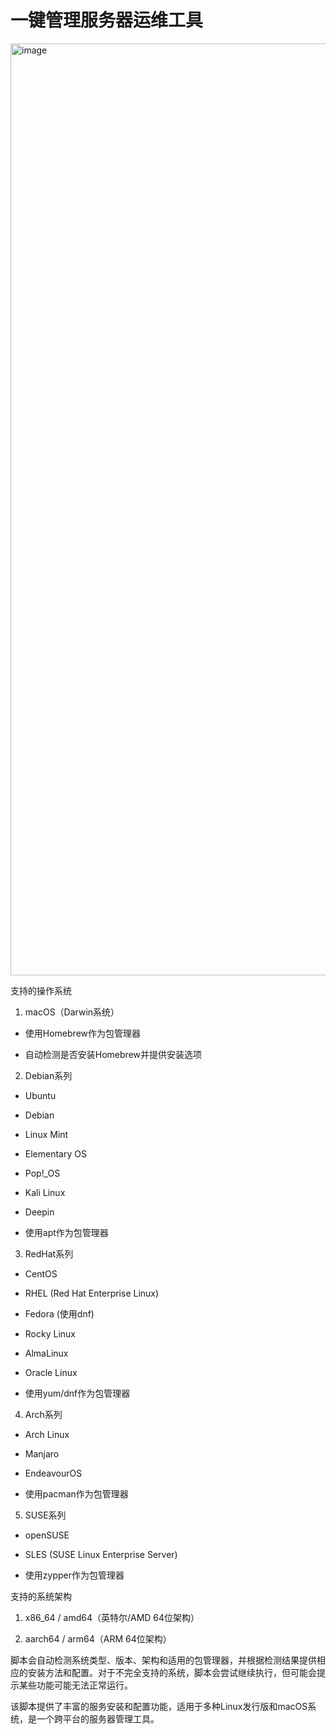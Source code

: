 # 一键管理服务器运维工具
<img width="1600" height="1491" alt="image" src="https://github.com/user-attachments/assets/12f73489-edd0-45b7-b678-35df5cf376a8" />

支持的操作系统

1. macOS（Darwin系统）

- 使用Homebrew作为包管理器

- 自动检测是否安装Homebrew并提供安装选项

2. Debian系列

- Ubuntu

- Debian

- Linux Mint

- Elementary OS

- Pop!_OS

- Kali Linux

- Deepin

- 使用apt作为包管理器

3. RedHat系列

- CentOS

- RHEL (Red Hat Enterprise Linux)

- Fedora (使用dnf)

- Rocky Linux

- AlmaLinux

- Oracle Linux

- 使用yum/dnf作为包管理器

4. Arch系列

- Arch Linux

- Manjaro

- EndeavourOS

- 使用pacman作为包管理器

5. SUSE系列

- openSUSE

- SLES (SUSE Linux Enterprise Server)

- 使用zypper作为包管理器

支持的系统架构

1. x86_64 / amd64（英特尔/AMD 64位架构）

2. aarch64 / arm64（ARM 64位架构）

脚本会自动检测系统类型、版本、架构和适用的包管理器，并根据检测结果提供相应的安装方法和配置。对于不完全支持的系统，脚本会尝试继续执行，但可能会提示某些功能可能无法正常运行。

该脚本提供了丰富的服务安装和配置功能，适用于多种Linux发行版和macOS系统，是一个跨平台的服务器管理工具。
